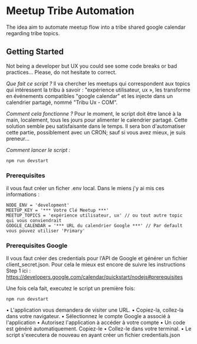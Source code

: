 # Meetup Tribe Automation
The idea aim to automate meetup flow into a tribe shared google calendar regarding tribe topics.

## Getting Started
Not being a developer but UX you could see some code breaks or bad practices...
Please, do not hesitate to correct.

*Que fait ce script ?*
Il va chercher les meetups qui correspondent aux topics qui intéressent la tribu à savoir :  "expérience utilisateur, ux », les transforme en événements compatibles "google calendar" et les injecte dans un calendrier partagé, nommé "Tribu Ux - COM".

*Comment cela fonctionne ?*
Pour le moment, le script doit être lancé à la main, localement, tous les jours pour alimenter le calendrier partagé. Cette solution semble peu satisfaisante dans le temps. Il sera bon d'automatiser cette partie, possiblement avec un CRON;
sauf si vous avez mieux, je suis preneur...

*Comment lancer le script :*
```
npm run devstart
```

### Prerequisites
il vous faut créer un ficher .env local. Dans le miens j'y ai mis ces informations :
```
NODE_ENV = 'development'
MEETUP_KEY = '*** Votre Clé Meetup ***'
MEETUP_TOPICS = 'expérience utilisateur, ux' // ou tout autre topic qui vous conviendrait
GOOGLE_CALENDAR = '*** URL du calendrier Google ***' // Par default vous pouvez utiliser 'Primary'
```

### Prerequisites Google
Il vous faut créer des credentials pour l'API de Google et générer un fichier client_secret.json.
Pour cela le mieux est encore de suivre les instructions Step 1 ici :
https://developers.google.com/calendar/quickstart/nodejs#prerequisites

Une fois cela fait, executez le script un première fois:
```
npm run devstart
```
• L'application vous demandera de visiter une URL.
• Copiez-la, collez-la dans votre navigateur.
• Sélectionnez le compte Google a associé à l'application
• Autorisez l'application à accéder à votre compte
• Un code est généré automatiquement. Copiez-le
• Collez-le dans votre terminal.
• Le script s'executera de nouveau en ayant créer un fichier credentials.json

